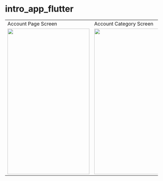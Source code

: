 # intro_app_flutter

<table>
  <tr>
     <td>Account Page Screen</td>
     <td>Account Category Screen</td>
     <td>Versioning Screen</td>
    <td>Software Name Screen</td>
  </tr>
  <tr>
    <td><img src="https://user-images.githubusercontent.com/78588723/117266693-92ef8500-ae66-11eb-9c77-ede861e989b7.png" width=270 height=480></td>
    <td><img src="https://user-images.githubusercontent.com/78588723/117266815-af8bbd00-ae66-11eb-8ad3-ebf05d9e0c9d.png" width=270 height=480></td>
    <td><img src="https://user-images.githubusercontent.com/78588723/117266843-b87c8e80-ae66-11eb-9ba2-1c3d89227aa6.png" width=270 height=480></td>
    <td><img src="https://user-images.githubusercontent.com/78588723/117266875-c0d4c980-ae66-11eb-8f54-3ae1cb5440fa.png" width=270 height=480></td>
  </tr>
 </table>
